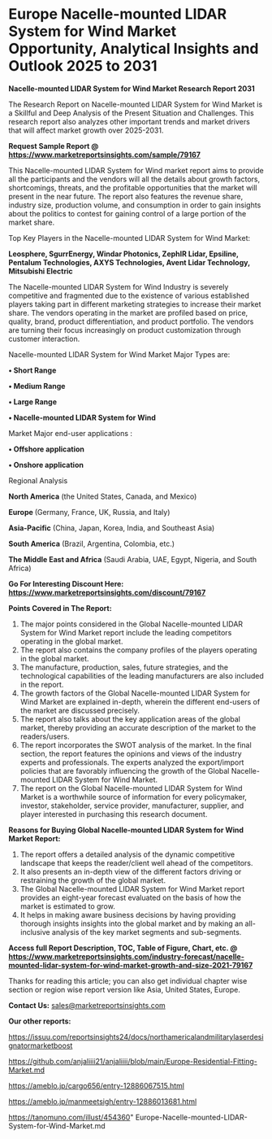  # Europe Nacelle-mounted LIDAR System for Wind Market Opportunity, Analytical Insights and Outlook 2025 to 2031

<strong>Nacelle-mounted LIDAR System for Wind Market Research Report 2031</strong>

The Research Report on Nacelle-mounted LIDAR System for Wind Market is a Skillful and Deep Analysis of the Present Situation and Challenges. This research report also analyzes other important trends and market drivers that will affect market growth over 2025-2031.

<strong>Request Sample Report @ <a href=https://www.marketreportsinsights.com/sample/79167>https://www.marketreportsinsights.com/sample/79167</a></strong>

This Nacelle-mounted LIDAR System for Wind market report aims to provide all the participants and the vendors will all the details about growth factors, shortcomings, threats, and the profitable opportunities that the market will present in the near future. The report also features the revenue share, industry size, production volume, and consumption in order to gain insights about the politics to contest for gaining control of a large portion of the market share.

Top Key Players in the Nacelle-mounted LIDAR System for Wind Market:

<strong>Leosphere, SgurrEnergy, Windar Photonics, ZephIR Lidar, Epsiline, Pentalum Technologies, AXYS Technologies, Avent Lidar Technology, Mitsubishi Electric</strong>

The Nacelle-mounted LIDAR System for Wind Industry is severely competitive and fragmented due to the existence of various established players taking part in different marketing strategies to increase their market share. The vendors operating in the market are profiled based on price, quality, brand, product differentiation, and product portfolio. The vendors are turning their focus increasingly on product customization through customer interaction.

Nacelle-mounted LIDAR System for Wind Market Major Types are:

<strong>• Short Range

• Medium Range

• Large Range

• Nacelle-mounted LIDAR System for Wind</strong>

Market Major end-user applications :

<strong>• Offshore application

• Onshore application</strong>

Regional Analysis

</u><strong><b>North America</b></strong> (the United States, Canada, and Mexico)

<strong><b>Europe </b></strong>(Germany, France, UK, Russia, and Italy)

<strong><b>Asia-Pacific</b></strong> (China, Japan, Korea, India, and Southeast Asia)

<strong><b>South America</b></strong> (Brazil, Argentina, Colombia, etc.)

<strong><b>The Middle East and Africa</b></strong> (Saudi Arabia, UAE, Egypt, Nigeria, and South Africa)

<strong>Go For Interesting Discount Here: <a href=https://www.marketreportsinsights.com/discount/79167>https://www.marketreportsinsights.com/discount/79167</a></strong>

<strong>Points Covered in The Report:</strong>
<ol>
  <li>The major points considered in the Global Nacelle-mounted LIDAR System for Wind Market report include the leading competitors operating in the global market.</li>
  <li>The report also contains the company profiles of the players operating in the global market.</li>
  <li>The manufacture, production, sales, future strategies, and the technological capabilities of the leading manufacturers are also included in the report.</li>
  <li>The growth factors of the Global Nacelle-mounted LIDAR System for Wind Market are explained in-depth, wherein the different end-users of the market are discussed precisely.</li>
  <li>The report also talks about the key application areas of the global market, thereby providing an accurate description of the market to the readers/users.</li>
  <li>The report incorporates the SWOT analysis of the market. In the final section, the report features the opinions and views of the industry experts and professionals. The experts analyzed the export/import policies that are favorably influencing the growth of the Global Nacelle-mounted LIDAR System for Wind Market.</li>
  <li>The report on the Global Nacelle-mounted LIDAR System for Wind Market is a worthwhile source of information for every policymaker, investor, stakeholder, service provider, manufacturer, supplier, and player interested in purchasing this research document.</li>
</ol>
<strong>Reasons for Buying Global Nacelle-mounted LIDAR System for Wind Market Report:</strong>

<ol>
  <li>The report offers a detailed analysis of the dynamic competitive landscape that keeps the reader/client well ahead of the competitors.</li>
  <li>It also presents an in-depth view of the different factors driving or restraining the growth of the global market.</li>
  <li>The Global Nacelle-mounted LIDAR System for Wind Market report provides an eight-year forecast evaluated on the basis of how the market is estimated to grow.</li>
  <li>It helps in making aware business decisions by having providing thorough insights insights into the global market and by making an all-inclusive analysis of the key market segments and sub-segments.</li>
</ol>
<strong>Access full Report Description, TOC, Table of Figure, Chart, etc. @ <a href=https://www.marketreportsinsights.com/industry-forecast/nacelle-mounted-lidar-system-for-wind-market-growth-and-size-2021-79167>https://www.marketreportsinsights.com/industry-forecast/nacelle-mounted-lidar-system-for-wind-market-growth-and-size-2021-79167</a></strong>


Thanks for reading this article; you can also get individual chapter wise section or region wise report version like Asia, United States, Europe.

<strong>Contact Us:</strong>
sales@marketreportsinsights.com

<strong>Our other reports:</strong>

<a href=https://issuu.com/reportsinsights24/docs/northamericalandmilitarylaserdesignatormarketboost>https://issuu.com/reportsinsights24/docs/northamericalandmilitarylaserdesignatormarketboost</a>

<a href=https://github.com/anjaliiii21/anjaliiii/blob/main/Europe-Residential-Fitting-Market.md>https://github.com/anjaliiii21/anjaliiii/blob/main/Europe-Residential-Fitting-Market.md</a>

<a href=https://ameblo.jp/cargo656/entry-12886067515.html>https://ameblo.jp/cargo656/entry-12886067515.html</a>

<a href=https://ameblo.jp/manmeetsigh/entry-12886013681.html>https://ameblo.jp/manmeetsigh/entry-12886013681.html</a>

<a href=https://tanomuno.com/illust/454360>https://tanomuno.com/illust/454360</a>"
Europe-Nacelle-mounted-LIDAR-System-for-Wind-Market.md
